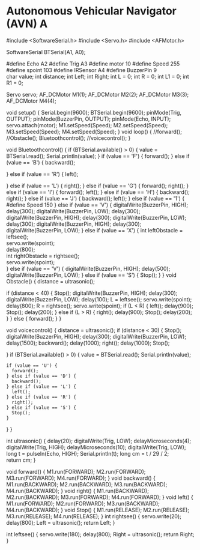 # Autonomous Vehicular Navigator (AVN) A

#include <SoftwareSerial.h>
#include <Servo.h>
#include <AFMotor.h>

SoftwareSerial BTSerial(A1, A0);

#define Echo A2
#define Trig A3
#define motor 10
#define Speed 255
#define spoint 103
#define IRSensor A4
#define BuzzerPin 9  
char value;
int distance;
int Left;
int Right;
int L = 0;
int R = 0;
int L1 = 0;
int R1 = 0;


Servo servo;
AF_DCMotor M1(1);
AF_DCMotor M2(2);
AF_DCMotor M3(3);
AF_DCMotor M4(4);

void setup() {
  Serial.begin(9600);
  BTSerial.begin(9600);
  pinMode(Trig, OUTPUT);
  pinMode(BuzzerPin, OUTPUT);
  pinMode(Echo, INPUT);
  servo.attach(motor);
  M1.setSpeed(Speed);
  M2.setSpeed(Speed);
  M3.setSpeed(Speed);
  M4.setSpeed(Speed);
}
void loop() {
  //forward();
 //Obstacle();
  Bluetoothcontrol();
 //voicecontrol();
}

void Bluetoothcontrol() {
  if (BTSerial.available() > 0) {
    value = BTSerial.read();
    Serial.println(value);
  }
  if (value == 'F') {
    forward();
  } else if (value == 'B') {
    backward();

  } else if (value == 'R') {
    left();

  } else if (value == 'L') {
    right();
  } else if (value == 'G') {
    forward();
    right();
  } else if (value == 'I') {
    forward();
    left();
  } else if (value == 'H') {
    backward();
    right();
  } else if (value == 'J') {
    backward();
    left();
  } else if (value == '1') {
#define Speed 150
  } else if (value == 'V') {
    digitalWrite(BuzzerPin, HIGH);
    delay(300);
    digitalWrite(BuzzerPin, LOW);
    delay(300);
    digitalWrite(BuzzerPin, HIGH);
    delay(300);
    digitalWrite(BuzzerPin, LOW);
    delay(300);
    digitalWrite(BuzzerPin, HIGH);
    delay(300);
    digitalWrite(BuzzerPin, LOW);
  } else if (value == 'X') {
    int leftObstacle = leftsee();  
    servo.write(spoint);          
    delay(800);                   
    int rightObstacle = rightsee();  
    servo.write(spoint);            
  } else if (value == 'V') {
    digitalWrite(BuzzerPin, HIGH); 
    delay(500);
    digitalWrite(BuzzerPin, LOW);
  } else if (value == 'S') {
    Stop();
  }
}
void Obstacle() {
  distance = ultrasonic();

  if (distance < 40) {
    Stop();
    digitalWrite(BuzzerPin, HIGH);
    delay(300);
    digitalWrite(BuzzerPin, LOW);
    delay(100);
    L = leftsee();
    servo.write(spoint);
    delay(800);
    R = rightsee();
    servo.write(spoint);
    if (L < R) {
      left();
      delay(900);
      Stop();
      delay(200);
    } else if (L > R) {
      right();
      delay(900);
      Stop();
      delay(200);
    }
  } else {
    forward();
  }
}

void voicecontrol() {
  distance = ultrasonic();
  if (distance < 30) {
    Stop();
    digitalWrite(BuzzerPin, HIGH);
    delay(300);
    digitalWrite(BuzzerPin, LOW);
    delay(1500);
    backward();
    delay(1000);
    right();
    delay(1000);
    Stop();
   
  }
  if (BTSerial.available() > 0) {
    value = BTSerial.read();
    Serial.println(value);

    if (value == 'U') {
      forward();
    } else if (value == 'D') {
      backward();
    } else if (value == 'L') {
      left();
    } else if (value == 'R') {
      right();
    } else if (value == 'S') {
      Stop();
    }
  }
}

int ultrasonic() {
  delay(20);
  digitalWrite(Trig, LOW);
  delayMicroseconds(4);
  digitalWrite(Trig, HIGH);
  delayMicroseconds(10);
  digitalWrite(Trig, LOW);
  long t = pulseIn(Echo, HIGH);
  Serial.println(t);
  long cm = t / 29 / 2;  
  return cm;
}

void forward() {
  M1.run(FORWARD);
  M2.run(FORWARD);
  M3.run(FORWARD);
  M4.run(FORWARD);
}
void backward() {
  M1.run(BACKWARD);
  M2.run(BACKWARD);
  M3.run(BACKWARD);
  M4.run(BACKWARD);
}
void right() {
  M1.run(BACKWARD);
  M2.run(BACKWARD);
  M3.run(FORWARD);
  M4.run(FORWARD);
}
void left() {
  M1.run(FORWARD);
  M2.run(FORWARD);
  M3.run(BACKWARD);
  M4.run(BACKWARD);
}
void Stop() {
  M1.run(RELEASE);
  M2.run(RELEASE);
  M3.run(RELEASE);
  M4.run(RELEASE);
}
int rightsee() {
  servo.write(20);
  delay(800);
  Left = ultrasonic();
  return Left;
}

int leftsee() {
  servo.write(180);
  delay(800);
  Right = ultrasonic();
  return Right;
}

 
